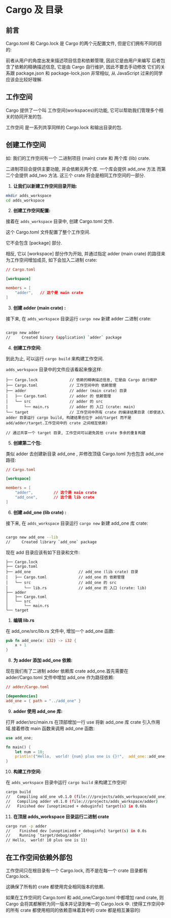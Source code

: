 # Cargo 及 目录

## 前言

Cargo.toml 和 Cargo.lock 是 Cargo 的两个元配置文件, 但是它们拥有不同的目的:

前者从用户的角度出发来描述项目信息和依赖管理, 因此它是由用户来编写
后者包含了依赖的精确描述信息, 它是由 Cargo 自行维护, 因此不要去手动修改
它们的关系跟 package.json 和 package-lock.json 非常相似, 从 JavaScript 过来的同学应该会比较好理解.


## 工作空间

Cargo 提供了一个叫 工作空间(workspaces)的功能, 它可以帮助我们管理多个相关的协同开发的包.

工作空间 是一系列共享同样的 Cargo.lock 和输出目录的包.

## 创建工作空间

如:
我们的工作空间有一个 二进制项目 (main) crate 和 两个库 (lib) crate.

二进制项目会提供主要功能, 并会依赖另两个库.
一个库会提供 add_one 方法
而第二个会提供 add_two 方法.
这三个 crate 将会是相同工作空间的一部分.

1. **让我们以新建工作空间目录开始:**



```bash
mkdir adds_workspace
cd adds_workspace
```

2. **创建工作空间配置:**

接着在 `adds_workspace` 目录中, 创建 Cargo.toml 文件.

这个 Cargo.toml 文件配置了整个工作空间.

它不会包含 [package] 部分.

相反, 它以 [workspace] 部分作为开始, 并通过指定 adder (main crate)  的路径来为工作空间增加成员, 如下会加入二进制 crate:

```toml
// Cargo.toml

[workspace]

members = [
    "adder",   // 这个是 main crate
]

```

3. **创建 adder (main crate) :**

接下来, 在 `adds_workspace` 目录运行 `cargo new` 新建 adder 二进制 crate:

```bash

cargo new adder
//     Created binary (application) `adder` package

```

4. **创建工作空间:**

到此为止, 可以运行 `cargo build` 来构建工作空间.

`adds_workspace` 目录中的文件应该看起来像这样:

```
├── Cargo.lock              // 依赖的精确描述信息, 它是由 Cargo 自行维护
├── Cargo.toml              // 工作空间中的 依赖管理
├── adder                   // adder (main crate) 目录
│   ├── Cargo.toml          // adder 的 依赖管理
│   └── src                 // adder 的 src
│       └── main.rs         // adder 的 入口 (crate: main)
└── target                  // 工作空间中所有 crate 的编译结果目录 (即使进入 adder 目录运行 cargo build, 构建结果也位于 add/target 而不是 add/adder/target.工作空间中的 crate 之间相互依赖)

// 通过共享一个 target 目录, 工作空间可以避免其他 crate 多余的重复构建

```

5. **创建第二个包:**

类似 adder 去创建新目录 add_one , 并修改顶级 Cargo.toml 为也包含 add_one 路径:

```toml
// Cargo.toml

[workspace]

members = [
    "adder",         // 这个是 main crate
    "add_one",       // 这个是 lib crate
]


```

6. **创建 add_one (lib crate) :**

接下来, 在 `adds_workspace` 目录运行 `cargo new` 新建 add_one 库 crate:

```bash

cargo new add_one --lib
//     Created library `add_one` package

```

现在 add 目录应该有如下目录和文件:


```
├── Cargo.lock
├── Cargo.toml
├── add_one                     // add_one (lib crate) 目录
│   ├── Cargo.toml              // add_one 的 依赖管理
│   └── src                     // add_one 的 src
│       └── lib.rs              // add_one 的 入口 (crate: lib)
├── adder
│   ├── Cargo.toml
│   └── src
│       └── main.rs
└── target

```


1. **编辑 lib.rs**

在 add_one/src/lib.rs 文件中, 增加一个 add_one 函数:

```rs
pub fn add_one(x: i32) -> i32 {
    x + 1
}
```

8. **为 adder 添加 add_one 依赖:**

现在我们有了二进制 adder 依赖库 crate add_one.首先需要在 adder/Cargo.toml 文件中增加 add_one 作为路径依赖:

```toml
// adder/Cargo.toml

[dependencies]
add_one = { path = "../add_one" }

```


9. **adder 使用 add_one 库:**

打开 adder/src/main.rs 在顶部增加一行 use 将新 add_one 库 crate 引入作用域.接着修改 main 函数来调用 add_one 函数:

```rs
use add_one;

fn main() {
    let num = 10;
    println!("Hello,  world! {num} plus one is {}!",  add_one::add_one(num));
}

```

10. **构建工作空间:**

在 `adds_workspace` 目录中运行 `cargo build` 来构建工作空间!

```bash
cargo build
//   Compiling add_one v0.1.0 (file:///projects/adds_workspace/add_one)
//   Compiling adder v0.1.0 (file:///projects/adds_workspace/adder)
//   Finished dev [unoptimized + debuginfo] target(s) in 0.68s
```

11. **在顶层 adds_workspace 目录运行二进制 crate**

```bash
cargo run -p adder
//    Finished dev [unoptimized + debuginfo] target(s) in 0.0s
//    Running `target/debug/adder`
// Hello,  world! 10 plus one is 11!


```

## 在工作空间依赖外部包

工作空间只在根目录有一个 Cargo.lock, 而不是在每一个 crate 目录都有 Cargo.lock.

这确保了所有的 crate 都使用完全相同版本的依赖.

如果在工作空间的 Cargo.toml 和 add_one/Cargo.toml 中都增加 rand crate, 则 Cargo 会将其都解析为同一版本并记录到唯一的 Cargo.lock 中.
(使得工作空间中的所有 crate 都使用相同的依赖意味着其中的 crate 都是相互兼容的)


